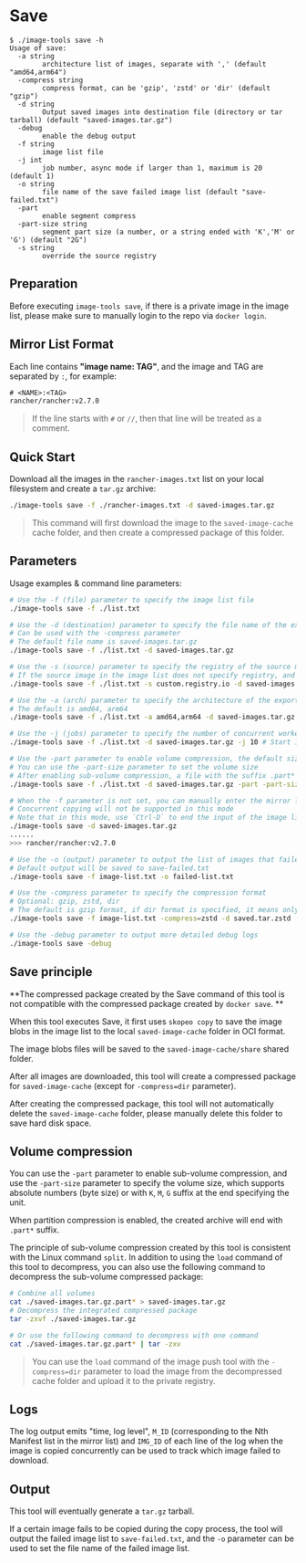 # Save

```console
$ ./image-tools save -h
Usage of save:
  -a string
        architecture list of images, separate with ',' (default "amd64,arm64")
  -compress string
        compress format, can be 'gzip', 'zstd' or 'dir' (default "gzip")
  -d string
        Output saved images into destination file (directory or tar tarball) (default "saved-images.tar.gz")
  -debug
        enable the debug output
  -f string
        image list file
  -j int
        job number, async mode if larger than 1, maximum is 20 (default 1)
  -o string
        file name of the save failed image list (default "save-failed.txt")
  -part
        enable segment compress
  -part-size string
        segment part size (a number, or a string ended with 'K','M' or 'G') (default "2G")
  -s string
        override the source registry
```

## Preparation

Before executing `image-tools save`, if there is a private image in the image list, please make sure to manually login to the repo via `docker login`.

## Mirror List Format

Each line contains **"image name: TAG"**, and the image and TAG are separated by `:`, for example:

```txt
# <NAME>:<TAG>
rancher/rancher:v2.7.0
```

> If the line starts with `#` or `//`, then that line will be treated as a comment.

## Quick Start

Download all the images in the `rancher-images.txt` list on your local filesystem and create a `tar.gz` archive:

```sh
./image-tools save -f ./rancher-images.txt -d saved-images.tar.gz
```

> This command will first download the image to the `saved-image-cache` cache folder, and then create a compressed package of this folder.

## Parameters

Usage examples & command line parameters:

```sh
# Use the -f (file) parameter to specify the image list file
./image-tools save -f ./list.txt

# Use the -d (destination) parameter to specify the file name of the exported image
# Can be used with the -compress parameter
# The default file name is saved-images.tar.gz
./image-tools save -f ./list.txt -d saved-images.tar.gz

# Use the -s (source) parameter to specify the registry of the source mirror without modifying the mirror list
# If the source image in the image list does not specify registry, and the -s parameter is not set, then the registry of the source image will by default be set to docker.io
./image-tools save -f ./list.txt -s custom.registry.io -d saved-images.tar.gz

# Use the -a (arch) parameter to specify the architecture of the exported image (separated by commas)
# The default is amd64, arm64
./image-tools save -f ./list.txt -a amd64,arm64 -d saved-images.tar.gz

# Use the -j (jobs) parameter to specify the number of concurrent workers to download images concurrently (1~20 jobs are supported)
./image-tools save -f ./list.txt -d saved-images.tar.gz -j 10 # Start 10 workers

# Use the -part parameter to enable volume compression, the default size of each volume is 2G
# You can use the -part-size parameter to set the volume size
# After enabling sub-volume compression, a file with the suffix .part* will be created
./image-tools save -f ./list.txt -d saved-images.tar.gz -part -part-size=4G # Specify the size of each volume to be 4G

# When the -f parameter is not set, you can manually enter the mirror list line by line to download a certain image
# Concurrent copying will not be supported in this mode
# Note that in this mode, use `Ctrl-D` to end the input of the image list, do not use `Ctrl-C` to end the program, otherwise the compressed package will not be created!
./image-tools save -d saved-images.tar.gz
......
>>> rancher/rancher:v2.7.0

# Use the -o (output) parameter to output the list of images that failed to be saved to disk
# Default output will be saved to save-failed.txt
./image-tools save -f image-list.txt -o failed-list.txt

# Use the -compress parameter to specify the compression format
# Optional: gzip, zstd, dir
# The default is gzip format, if dir format is specified, it means only save the image in the folder without compressing it
./image-tools save -f image-list.txt -compress=zstd -d saved.tar.zstd

# Use the -debug parameter to output more detailed debug logs
./image-tools save -debug
```

## Save principle

**The compressed package created by the Save command of this tool is not compatible with the compressed package created by `docker save`. **

When this tool executes Save, it first uses `skopeo copy` to save the image blobs in the image list to the local `saved-image-cache` folder in OCI format.

The image blobs files will be saved to the `saved-image-cache/share` shared folder.

After all images are downloaded, this tool will create a compressed package for `saved-image-cache` (except for `-compress=dir` parameter).

After creating the compressed package, this tool will not automatically delete the `saved-image-cache` folder, please manually delete this folder to save hard disk space.

## Volume compression

You can use the `-part` parameter to enable sub-volume compression, and use the `-part-size` parameter to specify the volume size, which supports absolute numbers (byte size) or with `K`, `M`, `G` suffix at the end specifying the unit.

When partition compression is enabled, the created archive will end with `.part*` suffix.

The principle of sub-volume compression created by this tool is consistent with the Linux command `split`. In addition to using the `load` command of this tool to decompress, you can also use the following command to decompress the sub-volume compressed package:

```sh
# Combine all volumes
cat ./saved-images.tar.gz.part* > saved-images.tar.gz
# Decompress the integrated compressed package
tar -zxvf ./saved-images.tar.gz

# Or use the following command to decompress with one command
cat ./saved-images.tar.gz.part* | tar -zxv
```

> You can use the `load` command of the image push tool with the `-compress=dir` parameter to load the image from the decompressed cache folder and upload it to the private registry.

## Logs

The log output emits "time, log level", `M_ID` (corresponding to the Nth Manifest list in the mirror list) and `IMG_ID` of each line of the log when the image is copied concurrently can be used to track which image failed to download.

## Output

This tool will eventually generate a `tar.gz` tarball.

If a certain image fails to be copied during the copy process, the tool will output the failed image list to `save-failed.txt`, and the `-o` parameter can be used to set the file name of the failed image list.

